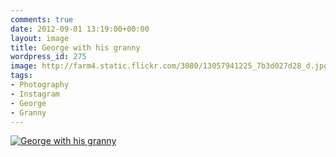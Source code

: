 ```yaml
---
comments: true
date: 2012-09-01 13:19:00+00:00
layout: image
title: George with his granny
wordpress_id: 275
image: http://farm4.static.flickr.com/3080/13057941225_7b3d027d28_d.jpg
tags:
- Photography
- Instagram
- George
- Granny
---
```


[![George with his granny][thm]][img]

[thm]: //farm4.static.flickr.com/3080/13057941225_7b3d027d28_d.jpg
[img]: //www.flickr.com/photos/richard-perry/13057941225/
